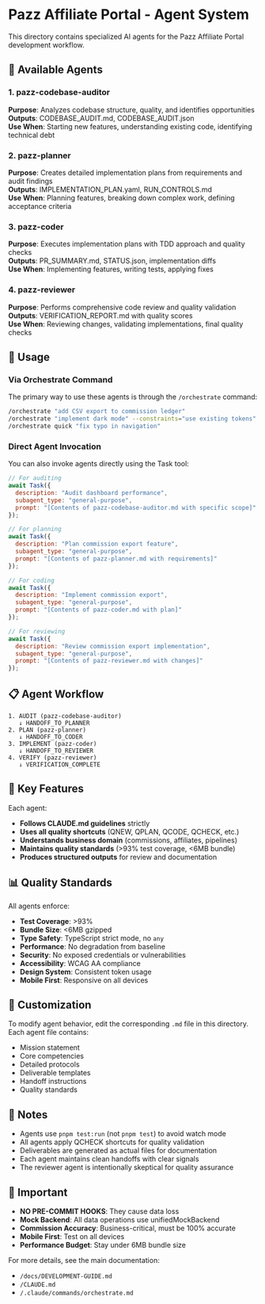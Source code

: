 # Pazz Affiliate Portal - Agent System

This directory contains specialized AI agents for the Pazz Affiliate Portal development workflow.

## 🤖 Available Agents

### 1. pazz-codebase-auditor
**Purpose**: Analyzes codebase structure, quality, and identifies opportunities  
**Outputs**: CODEBASE_AUDIT.md, CODEBASE_AUDIT.json  
**Use When**: Starting new features, understanding existing code, identifying technical debt

### 2. pazz-planner
**Purpose**: Creates detailed implementation plans from requirements and audit findings  
**Outputs**: IMPLEMENTATION_PLAN.yaml, RUN_CONTROLS.md  
**Use When**: Planning features, breaking down complex work, defining acceptance criteria

### 3. pazz-coder
**Purpose**: Executes implementation plans with TDD approach and quality checks  
**Outputs**: PR_SUMMARY.md, STATUS.json, implementation diffs  
**Use When**: Implementing features, writing tests, applying fixes

### 4. pazz-reviewer
**Purpose**: Performs comprehensive code review and quality validation  
**Outputs**: VERIFICATION_REPORT.md with quality scores  
**Use When**: Reviewing changes, validating implementations, final quality checks

## 🚀 Usage

### Via Orchestrate Command
The primary way to use these agents is through the `/orchestrate` command:

```bash
/orchestrate "add CSV export to commission ledger"
/orchestrate "implement dark mode" --constraints="use existing tokens"
/orchestrate quick "fix typo in navigation"
```

### Direct Agent Invocation
You can also invoke agents directly using the Task tool:

```javascript
// For auditing
await Task({
  description: "Audit dashboard performance",
  subagent_type: "general-purpose",
  prompt: "[Contents of pazz-codebase-auditor.md with specific scope]"
});

// For planning
await Task({
  description: "Plan commission export feature",
  subagent_type: "general-purpose",
  prompt: "[Contents of pazz-planner.md with requirements]"
});

// For coding
await Task({
  description: "Implement commission export",
  subagent_type: "general-purpose",
  prompt: "[Contents of pazz-coder.md with plan]"
});

// For reviewing
await Task({
  description: "Review commission export implementation",
  subagent_type: "general-purpose",
  prompt: "[Contents of pazz-reviewer.md with changes]"
});
```

## 📋 Agent Workflow

```
1. AUDIT (pazz-codebase-auditor)
   ↓ HANDOFF_TO_PLANNER
2. PLAN (pazz-planner)
   ↓ HANDOFF_TO_CODER
3. IMPLEMENT (pazz-coder)
   ↓ HANDOFF_TO_REVIEWER
4. VERIFY (pazz-reviewer)
   ↓ VERIFICATION_COMPLETE
```

## 🎯 Key Features

Each agent:
- **Follows CLAUDE.md guidelines** strictly
- **Uses all quality shortcuts** (QNEW, QPLAN, QCODE, QCHECK, etc.)
- **Understands business domain** (commissions, affiliates, pipelines)
- **Maintains quality standards** (>93% test coverage, <6MB bundle)
- **Produces structured outputs** for review and documentation

## 📊 Quality Standards

All agents enforce:
- **Test Coverage**: >93%
- **Bundle Size**: <6MB gzipped
- **Type Safety**: TypeScript strict mode, no `any`
- **Performance**: No degradation from baseline
- **Security**: No exposed credentials or vulnerabilities
- **Accessibility**: WCAG AA compliance
- **Design System**: Consistent token usage
- **Mobile First**: Responsive on all devices

## 🔧 Customization

To modify agent behavior, edit the corresponding `.md` file in this directory. Each agent file contains:
- Mission statement
- Core competencies
- Detailed protocols
- Deliverable templates
- Handoff instructions
- Quality standards

## 📝 Notes

- Agents use `pnpm test:run` (not `pnpm test`) to avoid watch mode
- All agents apply QCHECK shortcuts for quality validation
- Deliverables are generated as actual files for documentation
- Each agent maintains clean handoffs with clear signals
- The reviewer agent is intentionally skeptical for quality assurance

## 🚨 Important

- **NO PRE-COMMIT HOOKS**: They cause data loss
- **Mock Backend**: All data operations use unifiedMockBackend
- **Commission Accuracy**: Business-critical, must be 100% accurate
- **Mobile First**: Test on all devices
- **Performance Budget**: Stay under 6MB bundle size

For more details, see the main documentation:
- `/docs/DEVELOPMENT-GUIDE.md`
- `/CLAUDE.md`
- `/.claude/commands/orchestrate.md`